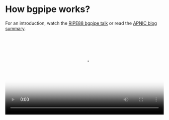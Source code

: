 # How bgpipe works?

For an introduction, watch the [RIPE88 bgpipe talk](https://ripe88.ripe.net/archives/video/1365/) or read the [APNIC blog summary](https://blog.apnic.net/2024/06/11/routing-topics-at-ripe-88/).

<video preload="metadata" style="width: 100%;" controls poster="https://ripe88.ripe.net/wp-content/themes/fluida-plus/images/webcast.jpg">
<source type="video/mp4" src="https://ripe88.ripe.net/archive/video/pawel-foremski_bgp-pipe-open-source-bgp-reverse-proxy_side_20240523-140239.mp4">
</video>
